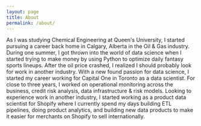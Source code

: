 ```yaml
---
layout: page
title: About
permalink: /about/
---
```


As I was studying Chemical Engineering at Queen's University, I started pursuing a career back home in Calgary, Alberta in the Oil & Gas industry. During one summer, I got thrown into the world of data science when I started trying to make money by using Python to optimize daily fantasy sports lineups. After the oil price crashed, I realized I should probably look for work in another industry. With a new found passion for data science, I started my career working for Capital One in Toronto as a data scientist. For close to three years, I worked on operational monitoring across the business, credit risk analysis, data infrastructure & risk models. Looking to experience work in another industry, I started working as a product data scientist for Shopify where I currently spend my days building ETL pipelines, doing product analytics, and building new data products to make it easier for merchants on Shopify to sell internationally. 